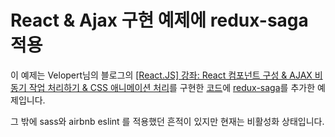 # React & Ajax 구현 예제에 redux-saga 적용

이 예제는 Velopert님의 블로그의 [[React.JS] 강좌: React 컴포넌트 구성 & AJAX 비동기 작업 처리하기 & CSS 애니메이션 처리](https://velopert.com/2597)를 구현한 [코드]()에 [redux-saga](https://github.com/redux-saga/redux-saga)를 추가한 예제입니다.

그 밖에 sass와 airbnb eslint 를 적용했던 흔적이 있지만 현재는 비활성화 상태입니다.
